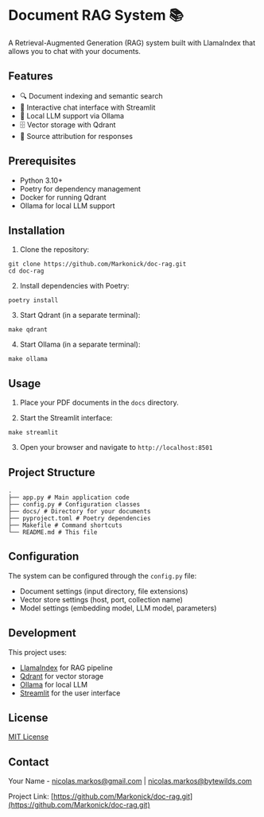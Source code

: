 # Document RAG System 📚

A Retrieval-Augmented Generation (RAG) system built with LlamaIndex that allows you to chat with your documents.

## Features

- 🔍 Document indexing and semantic search
- 💬 Interactive chat interface with Streamlit
- 🤖 Local LLM support via Ollama
- 🗄️ Vector storage with Qdrant
- 🔄 Source attribution for responses

## Prerequisites

- Python 3.10+
- Poetry for dependency management
- Docker for running Qdrant
- Ollama for local LLM support

## Installation

1. Clone the repository:

```
git clone https://github.com/Markonick/doc-rag.git
cd doc-rag
```

2. Install dependencies with Poetry:

```
poetry install
```

3. Start Qdrant (in a separate terminal):

```
make qdrant
```

4. Start Ollama (in a separate terminal):

```
make ollama
```

## Usage

1. Place your PDF documents in the `docs` directory.

2. Start the Streamlit interface:

```
make streamlit
```

3. Open your browser and navigate to `http://localhost:8501`
   

## Project Structure
```
.
├── app.py # Main application code
├── config.py # Configuration classes
├── docs/ # Directory for your documents
├── pyproject.toml # Poetry dependencies
├── Makefile # Command shortcuts
└── README.md # This file
```


## Configuration

The system can be configured through the `config.py` file:

- Document settings (input directory, file extensions)
- Vector store settings (host, port, collection name)
- Model settings (embedding model, LLM model, parameters)

## Development

This project uses:

- [LlamaIndex](https://www.llamaindex.ai/) for RAG pipeline
- [Qdrant](https://qdrant.tech/) for vector storage
- [Ollama](https://ollama.ai/) for local LLM
- [Streamlit](https://streamlit.io/) for the user interface


## License

[MIT License](LICENSE)

## Contact

Your Name - nicolas.markos@gmail.com | nicolas.markos@bytewilds.com

Project Link: [https://github.com/Markonick/doc-rag.git](https://github.com/Markonick/doc-rag.git)